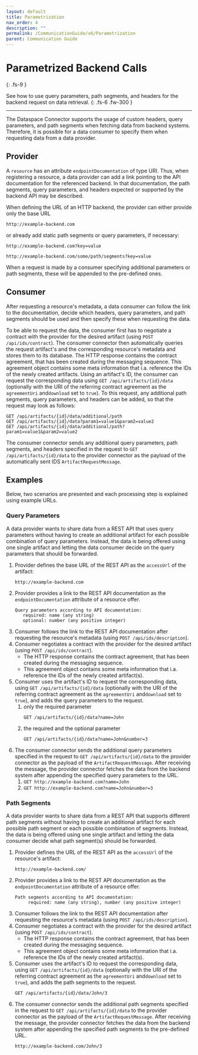 ```yaml
---
layout: default
title: Parametrization
nav_order: 4
description: ""
permalink: /CommunicationGuide/v6/Parametrization
parent: Communication Guide
---
```


# Parametrized Backend Calls
{: .fs-9 }

See how to use query parameters, path segments, and headers for the backend request on data retrieval.
{: .fs-6 .fw-300 }

---

The Dataspace Connector supports the usage of custom headers, query parameters, and path segments
when fetching data from backend systems. Therefore, it is possible for a data consumer to specify
them when requesting data from a data provider.

## Provider

A `resource` has an attribute `endpointDocumentation` of type URI. Thus, when registering a
resource, a data provider can add a link pointing to the API documentation for the referenced
backend. In that documentation, the path segments, query parameters, and headers expected or
supported by the backend API may be described.

When defining the URL of an HTTP backend, the provider can either provide only the base URL
```
http://example-backend.com
```

or already add static path segments or query parameters, if necessary:

```
http://example-backend.com?key=value
```

```
http://example-backend.com/some/path/segments?key=value
```

When a request is made by a consumer specifying additional parameters or path segments, these will
be appended to the pre-defined ones.

## Consumer

After requesting a resource's metadata, a data consumer can follow the link to the documentation,
decide which headers, query parameters, and path segments should be used and then specify these
when requesting the data.

To be able to request the data, the consumer first has to negotiate a contract with the provider for
the desired artifact (using `POST /api/ids/contract`). The consumer connector then automatically
queries the request artifact's and the corresponding resource's metadata and stores them to its
database. The HTTP response contains the contract agreement, that has been created during the
messaging sequence. This agreement object contains some meta information that i.a. reference the IDs
of the newly created artifacts. Using an artifact's ID, the consumer can request the corresponding
data using `GET /api/artifacts/{id}/data` (optionally with the URI of the referring contract agreement
as the `agreementUri` and`download` set to `true`). To this request, any additional path segments,
query parameters, and headers can be added, so that the request may look as follows:

```
GET /api/artifacts/{id}/data/additional/path
GET /api/artifacts/{id}/data?param1=value1&param2=value2
GET /api/artifacts/{id}/data/additional/path?param1=value1&param2=value2
```

The consumer connector sends any additional query parameters, path segments, and headers specified
in the request to `GET /api/artifacts/{id}/data` to the provider connector as the payload of the
automatically sent IDS `ArtifactRequestMessage`.

## Examples

Below, two scenarios are presented and each processing step is explained using example URLs.

### Query Parameters

A data provider wants to share data from a REST API that uses query parameters without having to
create an additional artifact for each possible combination of query parameters. Instead, the data
is being offered using one single artifact and letting the data consumer decide on the query
parameters that should be forwarded.


1. Provider defines the base URL of the REST API as the `accessUrl` of the artifact:
   ```
   http://example-backend.com
   ```
2. Provider provides a link to the REST API documentation as the `endpointDocumentation` attribute
   of a resource offer.
   ```
   Query parameters according to API documentation:
      required: name (any string)
      optional: number (any positive integer)
   ```
3. Consumer follows the link to the REST API documentation after requesting the resource's metadata
   (using `POST /api/ids/description`).
4. Consumer negotiates a contract with the provider for the desired artifact
   (using `POST /api/ids/contract`).
   * The HTTP response contains the contract agreement, that has been created during the
     messaging sequence.
   *  This agreement object contains some meta information that i.a. reference the IDs
     of the newly created artifact(s).
5. Consumer uses the artifact's ID to request the corresponding data, using
   `GET /api/artifacts/{id}/data` (optionally with the URI of the referring contract agreement
   as the `agreementUri` and`download` set to `true`), and adds the query parameters to the request.
    1) only the required parameter
        ```
        GET /api/artifacts/{id}/data?name=John
        ```
    2) the required and the optional parameter
        ```
        GET /api/artifacts/{id}/data?name=John&number=3
        ```
6. The consumer connector sends the additional query parameters specified in the request to
   `GET /api/artifacts/{id}/data` to the provider connector as the payload of the
   `ArtifactRequestMessage`. After receiving the message, the provider connector fetches the data
   from the backend system after appending the specified query parameters to the URL.
    1) `GET http://example-backend.com?name=John`
    2) `GET http://example-backend.com?name=John&number=3`

### Path Segments

A data provider wants to share data from a REST API that supports different path segments without
having to create an additional artifact for each possible path segment or each possible combination
of segments. Instead, the data is being offered using one single artifact and letting the data
consumer decide what path segment(s) should be forwarded.

1. Provider defines the URL of the REST API as the `accessUrl` of the resource's artifact:
   ```
   http://example-backend.com/
   ```
2. Provider provides a link to the REST API documentation as the `endpointDocumentation` attribute
   of a resource offer.
    ```
    Path segments according to API documentation:
         required: name (any string), number (any positive integer)
    ```
3. Consumer follows the link to the REST API documentation after requesting the resource's metadata
   (using `POST /api/ids/description`).
4. Consumer negotiates a contract with the provider for the desired artifact
   (using `POST /api/ids/contract`).
   * The HTTP response contains the contract agreement, that has been created during the
     messaging sequence.
   *  This agreement object contains some meta information that i.a. reference the IDs
      of the newly created artifact(s).
5. Consumer uses the artifact's ID to request the corresponding data, using
   `GET /api/artifacts/{id}/data` (optionally with the URI of the referring contract agreement
   as the `agreementUri` and`download` set to `true`), and adds the path segments to the request.
   ```
   GET /api/artifacts/{id}/data/John/3
   ```
6. The consumer connector sends the additional path segments specified in the request to
   `GET /api/artifacts/{id}/data` to the provider connector as the payload of the
   `ArtifactRequestMessage`. After receiving the message, the provider connector fetches the data
   from the backend system after appending the specified path segments to the pre-defined URL.
    ```
    http://example-backend.com/John/3
    ```

